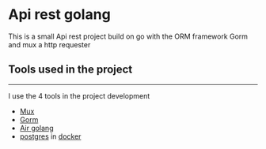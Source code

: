# Api rest golang

This is a small Api rest project build on go with the ORM framework Gorm and mux a http requester

## Tools used in the project

***

I use the 4 tools in the project development

- [Mux](https://github.com/gorilla/mux)
- [Gorm](https://gorm.io/)
- [Air golang](https://github.com/cosmtrek/air)
- [postgres](https://hub.docker.com/_/postgres) in [docker](https://www.docker.com/)

